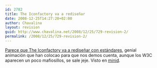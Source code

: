 ```yaml
---
id: 2782
title: The Iconfactory va a rediseñar
date: 2008-12-25T14:27:20+02:00
author: Chavalina
layout: revision
guid: http://www.chavalina.net/2008/12/25/729-revision-2/
permalink: /2008/12/25/729-revision-2/
---
```

<a href="http://www.iconfactory.com/" target="_blank">Parece que The Iconfactory va a redise&ntilde;ar con estándares</a>, genial animación que han colocao para que nos demos cuenta, aunque los W3C aparecen un poco mafiosillos, se sale jeje. Visto en <a href="http://www.minid.net/2006/07/24/iconfactory-se-renueva/" target="_blank">minid</a>.